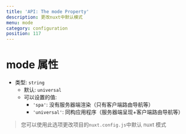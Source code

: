 ```yaml
---
title: 'API: The mode Property'
description: 更改nuxt中默认模式
menu: mode
category: configuration
position: 117
---
```


# mode 属性

- 类型: `string`
  - 默认: `universal`
  - 可以设置的值:
    - `'spa'`: 没有服务器端渲染（只有客户端路由导航等）
    - `'universal'`: 同构应用程序（服务器端呈现+客户端路由导航等）

> 您可以使用此选项更改项目的`nuxt.config.js`中默认 nuxt 模式
